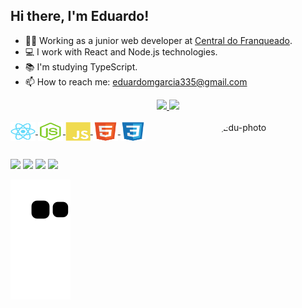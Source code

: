 ## Hi there, I'm Eduardo!

- 👨‍💻 Working as a junior web developer at <a href="https://centraldofranqueado.com.br/">Central do Franqueado</a>.
- 💻 I work with React and Node.js technologies.
- 📚 I'm studying TypeScript.
- 📫 How to reach me: eduardomgarcia335@gmail.com

<div align="center">
  <a href="https://github.com/Edu-Garcia">
  <img height="160em" src="https://github-readme-stats.vercel.app/api?username=Edu-Garcia&show_icons=true&theme=midnight-purple&include_all_commits=true&count_private=true"/>
  <img height="160em" src="https://github-readme-stats.vercel.app/api/top-langs/?username=Edu-Garcia&layout=compact&langs_count=7&theme=midnight-purple"/>
</div>
<div style="display: inline_block"><br>
  <img align="center" alt="Edu-React" height="30" width="40" src="https://raw.githubusercontent.com/devicons/devicon/master/icons/react/react-original.svg">
  <img align="center" alt="Edu-React" height="30" width="40" src="https://raw.githubusercontent.com/devicons/devicon/master/icons/nodejs/nodejs-original.svg">
  <img align="center" alt="Edu-Js" height="30" width="40" src="https://raw.githubusercontent.com/devicons/devicon/master/icons/javascript/javascript-plain.svg">
  <img align="center" alt="Edu-HTML" height="30" width="40" src="https://raw.githubusercontent.com/devicons/devicon/master/icons/html5/html5-original.svg">
  <img align="center" alt="Edu-CSS" height="30" width="40" src="https://raw.githubusercontent.com/devicons/devicon/master/icons/css3/css3-original.svg">
  <img align="right" alt="Edu-photo" height="180" width="180" style="border-radius:50px;" src="https://cdn.discordapp.com/attachments/760327083867373610/950750077289365554/YQ1KEw8qIXmlfdn_QJe-7bDFl6ow_1Lv8oDA6_lq1vbQgmRTtBeAilYiyl-GymdGhwmdId4dkm_kzm4dQuNTrHgdXC5K7BQZ-oo7Wcd1YOT8MABiOIAhFoqYIEfkqBqcTXlQ14bGtDkNuRQGqAFt88a3xcHcKp3xv2jORL39ad2S1HL3T73-lZG2TT1ekpeCqYuRBPw6a2xu3S2rq4gxVSD98w51B8Yh-IzzR1y0S_nemMLxe_LHuHt0U5UIeb5t5yemLEcG6rLcMtP4gVE385ePuC6SzaOX93r0pSgZUwGGxCJZgWuyEoqEugF5UHj6hKVDBVdecfkqEkBUMRWzUvn6_5tpXulysELkA5JezEMZc-CwXnZ9TSybL7XQDCMSAUSRfiacu8U00K3-il3uoySqhSTDcfoUhDWaqLsHR_vqAsGzsR7iq8HTuIpXMbTBxnxT8iuOlyQCQWP4A_1RoSZ3dRgGLld4IMS2V9FNa_-t3rOvNpEsDWu5cUQP..png">
</div>
  
 ##
  
<div>
  <a href="https://www.linkedin.com/in/eduardomellogarcia/" target="_blank"><img src="https://img.shields.io/badge/-LinkedIn-%230077B5?style=for-the-badge&logo=linkedin&logoColor=white" target="_blank"></a> 
  <a href="https://www.instagram.com/duds.mg" target="_blank"><img src="https://img.shields.io/badge/-Instagram-%23E4405F?style=for-the-badge&logo=instagram&logoColor=white" target="_blank"></a>
 <a href="https://discordapp.com/users/683141289793028159" target="_blank"><img src="https://img.shields.io/badge/Discord-7289DA?style=for-the-badge&logo=discord&logoColor=white" target="_blank"></a> 
  <a href = "mailto:eduardomgarcia335@gmail.com"><img src="https://img.shields.io/badge/Gmail-D14836?style=for-the-badge&logo=gmail&logoColor=white" target="_blank"></a>

   ![Snake animation](https://github.com/edu-garcia/edu-garcia/blob/output/github-contribution-grid-snake.svg)  
</div>
